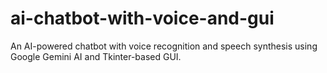 # ai-chatbot-with-voice-and-gui
An AI-powered chatbot with voice recognition and speech synthesis using Google Gemini AI and Tkinter-based GUI.
